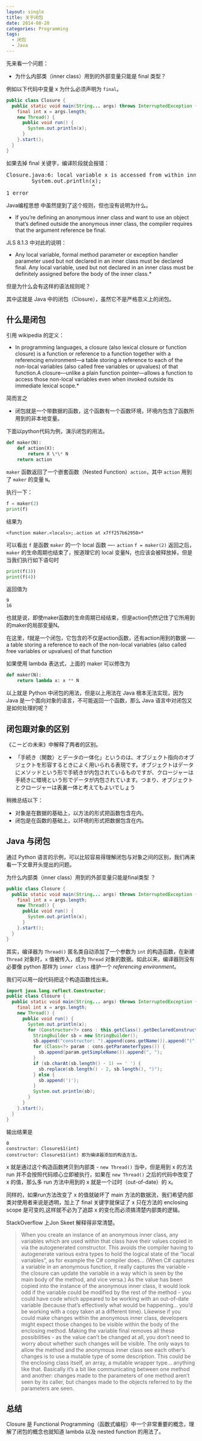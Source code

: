```yaml
---
layout: single
title: 关于闭包
date: 2014-08-20
categories: Programming
tags:
  - 闭包
  - Java
---
```


先来看一个问题：

* 为什么内部类（inner class）用到的外部变量只能是 final 类型？

例如以下代码中变量 x 为什么必须声明为 `final`。

```java
public class Closure {
  public static void main(String... args) throws InterruptedException {
    final int x = args.length;
    new Thread() {
      public void run() {
        System.out.println(x);
      }
    }.start();
  }
}
```

如果去掉 final 关键字，编译阶段就会报错：

<pre>
Closure.java:6: local variable x is accessed from within inner class; needs to be declared final
        System.out.println(x);
                           ^
1 error
</pre>

Java编程思想 中虽然提到了这个规则，但也没有说明为什么。

* If you’re defining an anonymous inner class and want to use an object that’s defined outside the anonymous inner class, the compiler requires that the argument reference be final.

JLS 8.1.3 中对此的说明：

* Any local variable, formal method parameter or exception handler parameter used but not declared in an inner class must be declared final. Any local variable, used but not declared in an inner class must be definitely assigned before the body of the inner class.*

但是为什么会有这样的语法规则呢？

其中这就是 Java 中的闭包（Closure），虽然它不是严格意义上的闭包。

什么是闭包
---

引用 wikipedia 的定义：

* In programming languages, a closure (also lexical closure or function closure) is a function or reference to a function together with a referencing environment—a table storing a reference to each of the non-local variables (also called free variables or upvalues) of that function.A closure—unlike a plain function pointer—allows a function to access those non-local variables even when invoked outside its immediate lexical scope.*

简而言之

* 闭包就是一个带数据的函数，这个函数有一个函数环境，环境内包含了函数所用到的非本地变量。

下面以python代码为例，演示闭包的用法。

```python
def maker(N):
    def action(X):
        return X \*\* N
    return action
```

`maker` 函数返回了一个嵌套函数（Nested Function）`action`，其中 `action` 用到了 `maker` 的变量 `N`。

执行一下：

```python
f = maker(2)
print(f)
```

结果为

```
<function maker.<locals>;.action at x7ff257b62950>*
```


可以看出 `f` 是函数 `maker` 的一个 local 函数 —- `action`
`f = maker(2)` 返回之后，`maker` 的生命周期也结束了，按道理它的 local 变量N，也应该会被释放掉，但是当我们执行如下语句时

```python
print(f(3))
print(f(4))
```

返回值为

```
9
16
```

也就是说，即使maker函数的生命周期已经结束，但是action仍然记住了它所用到的maker的局部变量N。

在这里，f就是一个闭包，它包含的不仅是action函数，还有action用到的数据 —- a table storing a reference to each of the non-local variables (also called free variables or upvalues) of that function

如果使用 lambda 表达式，上面的 maker 可以修改为

```python
def maker(N):
	return lambda x: x ** N
```

以上就是 Python 中闭包的用法，但是以上用法在 Java 根本无法实现，因为 Java 是一个面向对象的语言，不可能返回一个函数，那么 Java 语言中对闭包又是如何处理的呢？

闭包跟对象的区别
---

《こーどの未来》中解释了两者的区别。
* 「手続き（関数）とデータの一体化」というのは、オブジェクト指向のオブジェクトを形容するときによく用いられる表現です。オブジェクトはデータにメソッドという形で手続きが内包されているものですが、クロージャーは手続きに環境という形でデータが内包されています。つまり、オブジェクトとクロージャーは表裏一体と考えてもよいでしょう

稍微总结以下：
* 对象是在数据的基础上，以方法的形式把函数包含在内。
* 闭包是在函数的基础上，以环境的形式把数据包含在内。

Java 与闭包
---

通过 Python 语言的示例，可以比较容易得理解闭包与对象之间的区别，我们再来看一下文章开头提出的问题。

为什么内部类（inner class）用到的外部变量只能是final类型 ？

```java
public class Closure {
  public static void main(String... args) throws InterruptedException {
    final int x = args.length;
    new Thread() {
      public void run() {
        System.out.println(x);
      }
    }.start();
  }
}
```

其实，编译器为 `Thread()` 匿名类自动添加了一个参数为 `int` 的构造函数，在新建 `Thread` 对象时，`x` 值被传入，成为 `Thread` 对象的数据。如此以来，编译器则没有必要像 python 那样为 `inner class` 维护一个 *referencing environment*。

我们可以用一段代码把这个构造函数找出来。

```java
import java.lang.reflect.Constructor;
public class Closure {
  public static void main(String... args) throws InterruptedException {
    final int x = args.length;
    new Thread() {
      public void run() {
        System.out.println(x);
        for (Constructor<?> cons : this.getClass().getDeclaredConstructors()) {
          StringBuilder sb = new StringBuilder();
          sb.append("constructor: ").append(cons.getName()).append("(");
          for (Class<?> param : cons.getParameterTypes()) {
            sb.append(param.getSimpleName()).append(", ");
          }
          if (sb.charAt(sb.length() - 1) == ' ') {
            sb.replace(sb.length() - 2, sb.length(), ")");
          } else {
            sb.append(')');
          }
          System.out.println(sb);
        }
      }
    }.start();
  }
}
```
输出结果是

```
0
constructor: Closure$1(int)
constructor: Closure$1(int) 即为编译器添加的构造方法。
```

x 就是通过这个构造函数拷贝到内部类 - `new Thread()` 当中，但是用到 x 的方法 run 并不会按照代码顺心立即被执行，如果在 `new Thread()` 之后的代码中改变了 x 的值，那么多 run 方法中用到的 x 就是一个过时（out-of-date）的 x。

同样的，如果run方法改变了 x 的值就破坏了 main 方法的数据流，我们希望内部类对使用者来说是透明，加上了 final 关键字就保证了 x 只在方法的 enclosing scope 是可变的,这样就不必为了追踪 x 的变化而必须搞清楚内部类的逻辑。

StackOverflow 上Jon Skeet 解释得非常清楚。

> When you create an instance of an anonymous inner class, any variables which are used within that class have their values copied in via the autogenerated constructor. This avoids the compiler having to autogenerate various extra types to hold the logical state of the “local variables”, as for example the C# compiler does… (When C# captures a variable in an anonymous function, it really captures the variable - the closure can update the variable in a way which is seen by the main body of the method, and vice versa.)
As the value has been copied into the instance of the anonymous inner class, it would look odd if the variable could be modified by the rest of the method - you could have code which appeared to be working with an out-of-date variable (because that’s effectively what would be happening… you’d be working with a copy taken at a different time). Likewise if you could make changes within the anonymous inner class, developers might expect those changes to be visible within the body of the enclosing method.
Making the variable final removes all these possibilities - as the value can’t be changed at all, you don’t need to worry about whether such changes will be visible. The only ways to allow the method and the anonymous inner class see each other’s changes is to use a mutable type of some description. This could be the enclosing class itself, an array, a mutable wrapper type… anything like that. Basically it’s a bit like communicating between one method and another: changes made to the parameters of one method aren’t seen by its caller, but changes made to the objects referred to by the parameters are seen.

总结
---

Closure 是 Functional Programming（函数式编程）中一个非常重要的概念，理解了闭包的概念也就知道 lambda 以及 nested function 的用法了。
